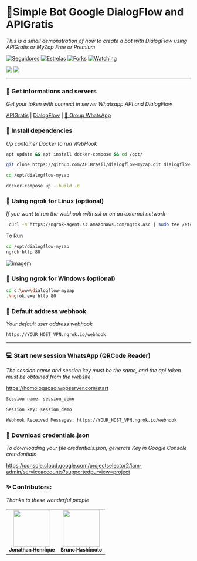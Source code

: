 # 🤖Simple Bot Google DialogFlow and APIGratis
_This is a small demonstration of how to create a bot with DialogFlow using APIGratis or MyZap Free or Premium_

<p align="left">
<a href="https://github.com/jhowbhz/followers"><img title="Seguidores" src="https://img.shields.io/github/followers/jhowbhz?color=green&style=flat-square"></a>
<a href="https://github.com/APIBrasil/dialogflow-myzap/stargazers/"><img title="Estrelas" src="https://img.shields.io/github/stars/APIBrasil/dialogflow-myzap?color=green&style=flat-square"></a>
<a href="https://github.com/APIBrasil/dialogflow-myzap/network/members"><img title="Forks" src="https://img.shields.io/github/forks/APIBrasil/dialogflow-myzap?color=green&style=flat-square"></a>
<a href="https://github.com/APIBrasil/dialogflow-myzap/watchers"><img title="Watching" src="https://img.shields.io/github/watchers/APIBrasil/dialogflow-myzap?label=Watchers&color=green&style=flat-square"></a>

[<img src="https://img.shields.io/badge/Postman-FF6C37?style=for-the-badge&logo=postman&logoColor=white">](https://documenter.getpostman.com/view/11074732/UzBpJkM9/)
[<img src="https://img.shields.io/badge/WhatsApp-25D366?style=for-the-badge&logo=whatsapp&logoColor=white">](https://chat.whatsapp.com/EkbDMTX9Y1Y30NZlYGZBar)
 
<hr />

### 💸 Get informations and servers
_Get your token with connect in server Whatsapp API and DialogFlow_

[APIGratis](https://apigratis.com.br) | [DialogFlow](https://dialogflow.cloud.google.com) | [💬 Group WhatsApp](https://chat.whatsapp.com/EkbDMTX9Y1Y30NZlYGZBar)

### 💉 Install dependencies
_Up container Docker to run WebHook_

```bash
apt update && apt install docker-compose && cd /opt/
```

```bash
git clone https://github.com/APIBrasil/dialogflow-myzap.git dialogflow-myzap
```

```bash
cd /opt/dialogflow-myzap
```

```bash
docker-compose up --build -d
```

### 🔌 Using ngrok for Linux (optional) 
_If you want to run the webhook with ssl or on an external network_

```bash
 curl -s https://ngrok-agent.s3.amazonaws.com/ngrok.asc | sudo tee /etc/apt/trusted.gpg.d/ngrok.asc >/dev/null && echo "deb https://ngrok-agent.s3.amazonaws.com buster main" | sudo tee /etc/apt/sources.list.d/ngrok.list && sudo apt update && sudo apt install ngrok
```

To Run
```bash
cd /opt/dialogflow-myzap
ngrok http 80
```

![imagem](https://i.imgur.com/0Mwl1tv.png)

### 🔌 Using ngrok for Windows (optional) 

```bash
cd c:\www\dialogflow-myzap
.\ngrok.exe http 80
```

### 🎉 Default address webhook 
_Your default user address webhook_

```bash
https://YOUR_HOST_VPN.ngrok.io/webhook
```
<hr />

### 💻 Start new session WhatsApp (QRCode Reader)
_The session name and session key must be the same, and the api token must be obtained from the website_

https://homologacao.wppserver.com/start


```bash
Session name: session_demo
```

```bash
Session key: session_demo
```

```bash
Webhook Received Messages: https://YOUR_HOST_VPN.ngrok.io/webhook
```

### 🔑 Download credentials.json
_To downloading your file credentials.json, generate Key in Google Console crendentials_

https://console.cloud.google.com/projectselector2/iam-admin/serviceaccounts?supportedpurview=project

### ✨ Contributors: 
_Thanks to these wonderful people_

<table>
  <tr>
    <td align="center"><a href="https://github.com/jhowbhz"><img src="https://avatars.githubusercontent.com/u/31408451?v=4?s=100" width="100px;" alt=""/><br /><sub><b>Jonathan Henrique</b></sub></a><br />
    </td>
    <td align="center"><a href="https://github.com/bruno-hashimoto"><img src="https://avatars.githubusercontent.com/u/15908424?v=4?s=100" width="100px;" alt=""/><br /><sub><b>Bruno Hashimoto</b></sub></a><br />
    </td>
  </tr>
</table>
